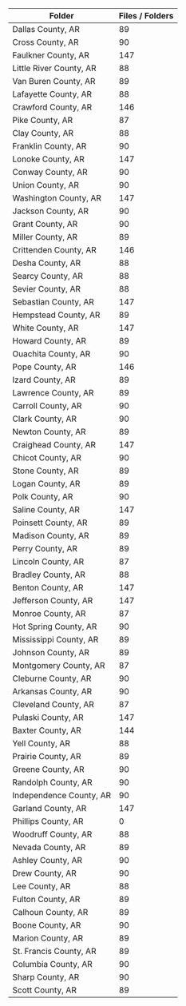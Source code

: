 | Folder                  |   Files / Folders |
|-------------------------|-------------------|
| Dallas County, AR       |                89 |
| Cross County, AR        |                90 |
| Faulkner County, AR     |               147 |
| Little River County, AR |                88 |
| Van Buren County, AR    |                89 |
| Lafayette County, AR    |                88 |
| Crawford County, AR     |               146 |
| Pike County, AR         |                87 |
| Clay County, AR         |                88 |
| Franklin County, AR     |                90 |
| Lonoke County, AR       |               147 |
| Conway County, AR       |                90 |
| Union County, AR        |                90 |
| Washington County, AR   |               147 |
| Jackson County, AR      |                90 |
| Grant County, AR        |                90 |
| Miller County, AR       |                89 |
| Crittenden County, AR   |               146 |
| Desha County, AR        |                88 |
| Searcy County, AR       |                88 |
| Sevier County, AR       |                88 |
| Sebastian County, AR    |               147 |
| Hempstead County, AR    |                89 |
| White County, AR        |               147 |
| Howard County, AR       |                89 |
| Ouachita County, AR     |                90 |
| Pope County, AR         |               146 |
| Izard County, AR        |                89 |
| Lawrence County, AR     |                89 |
| Carroll County, AR      |                90 |
| Clark County, AR        |                90 |
| Newton County, AR       |                89 |
| Craighead County, AR    |               147 |
| Chicot County, AR       |                90 |
| Stone County, AR        |                89 |
| Logan County, AR        |                89 |
| Polk County, AR         |                90 |
| Saline County, AR       |               147 |
| Poinsett County, AR     |                89 |
| Madison County, AR      |                89 |
| Perry County, AR        |                89 |
| Lincoln County, AR      |                87 |
| Bradley County, AR      |                88 |
| Benton County, AR       |               147 |
| Jefferson County, AR    |               147 |
| Monroe County, AR       |                87 |
| Hot Spring County, AR   |                90 |
| Mississippi County, AR  |                89 |
| Johnson County, AR      |                89 |
| Montgomery County, AR   |                87 |
| Cleburne County, AR     |                90 |
| Arkansas County, AR     |                90 |
| Cleveland County, AR    |                87 |
| Pulaski County, AR      |               147 |
| Baxter County, AR       |               144 |
| Yell County, AR         |                88 |
| Prairie County, AR      |                89 |
| Greene County, AR       |                90 |
| Randolph County, AR     |                90 |
| Independence County, AR |                90 |
| Garland County, AR      |               147 |
| Phillips County, AR     |                 0 |
| Woodruff County, AR     |                88 |
| Nevada County, AR       |                89 |
| Ashley County, AR       |                90 |
| Drew County, AR         |                90 |
| Lee County, AR          |                88 |
| Fulton County, AR       |                89 |
| Calhoun County, AR      |                89 |
| Boone County, AR        |                90 |
| Marion County, AR       |                89 |
| St. Francis County, AR  |                89 |
| Columbia County, AR     |                90 |
| Sharp County, AR        |                90 |
| Scott County, AR        |                89 |